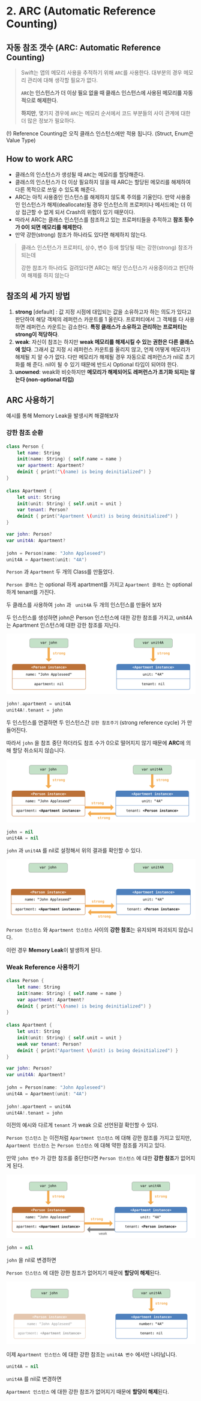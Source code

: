 # 2. ARC (Automatic Reference Counting)



## 자동 참조 갯수 (ARC: Automatic Reference Counting)

> Swift는 앱의 메모리 사용을 추적하기 위해 `ARC`를 사용한다. 대부분의 경우 메모리 관리에 대해 생각할 필요가 없다.
>
> **`ARC`는 인스턴스가 더 이상 필요 없을 때 클래스 인스턴스에 사용된 메모리를 자동적으로 해제한다.**
>
> **하지만**, 몇가지 경우에 `ARC`는 메모리 순서에서 코드 부분들의 사이 관계에 대한 더 많은 정보가 필요하다.

(!) Reference Counting은 오직 클래스 인스턴스에만 적용 됩니다. (Struct, Enum은 Value Type)



## How to work ARC

* 클래스의 인스턴스가 생성될 때 `ARC`는 메모리를 할당해준다. 
* 클래스의 인스턴스가 더 이상 필요하지 않을 때 ARC는 할당된 메모리를 해제하여 다른 목적으로 쓰일 수 있도록 해준다.
* ARC는 아직 사용중인 인스턴스를 해제하지 않도록 주의를 기울인다. 만약 사용중인 인스턴스가 해제(deallocate)될 경우 인스턴스의 프로퍼티나 메서드에는 더 이상 접근할 수 없게 되서 Crash의 위험이 있기 때문이다.
* 따라서 ARC는 클래스 인스턴스를 참조하고 있는 프로퍼티들을 추적하고 **참조 횟수가 0이 되면 메모리를 해제한다**.
*  만약 강한(strong) 참조가 하나라도 있다면 해제하지 않는다. 

> 클래스 인스턴스가 프로퍼티, 상수, 변수 등에 할당될 때는 강한(strong) 참조가 되는데
>
> 강한 참조가 하나라도 걸려있다면 ARC는 해당 인스턴스가 사용중이라고 판단하여 해제를 하지 않는다



## 참조의 세 가지 방법

1. **strong** [default] : 값 지정 시점에 대입되는 값을 소유하고자 하는 의도가 있다고 판단하여 해당 객체의 레퍼런스 카운트를 1 올린다. 프로퍼티에서 그 객체를 다 사용하면 레퍼런스 카운트는 감소한다. **특정 클래스가 소유하고 관리하는 프로퍼티는 strong이 적당하다**.
2. **weak**: 자신이 참조는 하지만 **weak 메모리를 해제시킬 수 있는 권한은 다른 클래스에 있다**. 그래서 값 지정 시 레퍼런스 카운트를 올리지 않고, 언제 어떻게 메모리가 해제될 지 알 수가 없다. 다만 메모리가 해제될 경우 자동으로 레퍼런스가 nil로 초기화를 해 준다. nil이 될 수 있기 때문에 반드시 Optional 타입이 되어야 한다.
3. **unowned**: weak와 비슷하지만 **메모리가 해제되어도 레퍼런스가 초기화 되지는 않는다 (non-optional 타입)**





## ARC 사용하기

예시를 통해 Memory Leak을 발생시켜 해결해보자



### 강한 참조 순환



```swift
class Person {
    let name: String
    init(name: String) { self.name = name }
    var apartment: Apartment?
    deinit { print("\(name) is being deinitialized") }
}
 
class Apartment {
    let unit: String
    init(unit: String) { self.unit = unit }
    var tenant: Person?
    deinit { print("Apartment \(unit) is being deinitialized") }
}
```



```swift
var john: Person?
var unit4A: Apartment?

john = Person(name: "John Appleseed")
unit4A = Apartment(unit: "4A")
```



`Person` 과 `Apartment` 두 개의 Class를 만들었다.

`Person 클래스` 는 optional 하게 apartment를 가지고 `Apartment 클래스` 는 optional하게 tenant를 가진다.



두 클래스를 사용하여 `john` 과 ` unit4A` 두 개의 인스턴스를 만들어 보자

두 인스턴스를 생성하면 john은 Person 인스턴스에 대한 강한 참조를 가지고, unit4A는 Apartment 인스턴스에 대한 강한 참조를 지닌다.

![1](/images/ARC/1.png)

```swift
john!.apartment = unit4A
unit4A!.tenant = john
```

두 인스턴스를 연결하면 두 인스턴스간 `강한 참조주기` (strong reference cycle) 가 만들어진다.

따라서 `john` 을 참조 중단 하더라도 참조 수가 0으로 떨어지지 않기 때문에 **ARC**에 의해 할당 취소되지 않습니다.

![2](/images/ARC/2.png)



```swift
john = nil
unit4A = nil
```



`john` 과 `unit4A` 를 nil로 설정해서 위의 결과를 확인할 수 있다.



![3](/images/ARC/3.png)



`Person 인스턴스` 와 `Apartment 인스턴스`  사이의 **강한 참조**는 유지되며 파괴되지 않습니다.

이런 경우 **Memory Leak**이 발생하게 된다.



### Weak Reference 사용하기



```swift
class Person {
    let name: String
    init(name: String) { self.name = name }
    var apartment: Apartment?
    deinit { print("\(name) is being deinitialized") }
}

class Apartment {
    let unit: String
    init(unit: String) { self.unit = unit }
    weak var tenant: Person?
    deinit { print("Apartment \(unit) is being deinitialized") }
}
```



```swift
var john: Person?
var unit4A: Apartment?

john = Person(name: "John Appleseed")
unit4A = Apartment(unit: "4A")

john!.apartment = unit4A
unit4A!.tenant = john
```



이전의 예시와 다르게  `tenant` 가 weak 으로 선언된걸 확인할 수 있다.

`Person 인스턴스` 는 이전처럼 `Apartment 인스턴스` 에 대해 강한 참조를 가지고 있지만, `Apartment 인스턴스` 는 `Person 인스턴스` 에 대해 약한 참조를 가지고 있다. 

만약 `john 변수` 가 강한 참조를 중단한다면 `Person 인스턴스` 에 대한 **강한 참조**가 없어지게 된다.

![4](/images/ARC/4.png)



```swift
john = nil
```



`john` 을 nil로 변경하면

`Person 인스턴스` 에 대한 강한 참조가 없어지기 때문에 **할당이 해제**된다.

![5](/images/ARC/5.png)

이제 `Apartment 인스턴스` 에 대한 강한 참조는 `unit4A 변수` 에서만 나타납니다.



```swift
unit4A = nil
```



`unit4A` 를 nil로 변경하면

`Apartment 인스턴스` 에 대한 강한 참조가 없어지기 때문에 **할당이 해제**된다.
